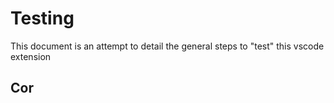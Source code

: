 

# Testing

This document is an attempt to detail the general steps to "test" this vscode extension

## Cor
